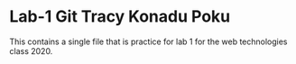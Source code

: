 # Lab-1 Git Tracy Konadu Poku

This contains a single file that is practice for lab 1 for the web technologies class 2020. 


